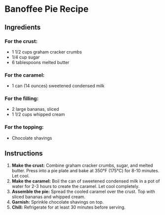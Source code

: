 # Banoffee Pie Recipe

## Ingredients

### For the crust:
*   1 1/2 cups graham cracker crumbs
*   1/4 cup sugar
*   6 tablespoons melted butter

### For the caramel:
*   1 can (14 ounces) sweetened condensed milk

### For the filling:
*   2 large bananas, sliced
*   1 1/2 cups whipped cream

### For the topping:
*   Chocolate shavings

## Instructions

1.  **Make the crust:** Combine graham cracker crumbs, sugar, and melted butter. Press into a pie plate and bake at 350°F (175°C) for 8-10 minutes. Let cool.
2.  **Make the caramel:** Boil the can of sweetened condensed milk in a pot of water for 2-3 hours to create the caramel. Let cool completely.
3.  **Assemble the pie:** Spread the cooled caramel over the crust. Top with sliced bananas and whipped cream.
4.  **Garnish:** Sprinkle chocolate shavings on top.
5.  **Chill:** Refrigerate for at least 30 minutes before serving.